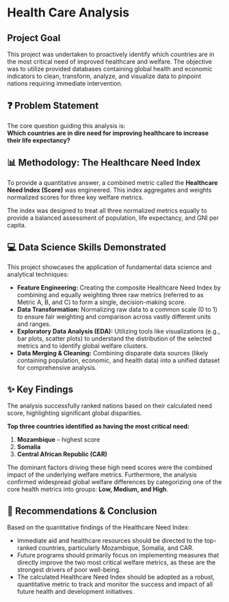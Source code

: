 # Health Care Analysis

## Project Goal
This project was undertaken to proactively identify which countries are in the most critical need of improved healthcare and welfare. The objective was to utilize provided databases containing global health and economic indicators to clean, transform, analyze, and visualize data to pinpoint nations requiring immediate intervention.

## ❓ Problem Statement
The core question guiding this analysis is:  
**Which countries are in dire need for improving healthcare to increase their life expectancy?**

## 📊 Methodology: The Healthcare Need Index
To provide a quantitative answer, a combined metric called the **Healthcare Need Index (Score)** was engineered. This index aggregates and weights normalized scores for three key welfare metrics.  

The index was designed to treat all three normalized metrics equally to provide a balanced assessment of population, life expectancy, and GNI per capita.

## 💻 Data Science Skills Demonstrated
This project showcases the application of fundamental data science and analytical techniques:

- **Feature Engineering:** Creating the composite Healthcare Need Index by combining and equally weighting three raw metrics (referred to as Metric A, B, and C) to form a single, decision-making score.
- **Data Transformation:** Normalizing raw data to a common scale (0 to 1) to ensure fair weighting and comparison across vastly different units and ranges.
- **Exploratory Data Analysis (EDA):** Utilizing tools like visualizations (e.g., bar plots, scatter plots) to understand the distribution of the selected metrics and to identify global welfare clusters.
- **Data Merging & Cleaning:** Combining disparate data sources (likely containing population, economic, and health data) into a unified dataset for comprehensive analysis.

## ✨ Key Findings
The analysis successfully ranked nations based on their calculated need score, highlighting significant global disparities.  

**Top three countries identified as having the most critical need:**
1. **Mozambique** – highest score
2. **Somalia**
3. **Central African Republic (CAR)**

The dominant factors driving these high need scores were the combined impact of the underlying welfare metrics. Furthermore, the analysis confirmed widespread global welfare differences by categorizing one of the core health metrics into groups: **Low, Medium, and High**.

## 📝 Recommendations & Conclusion
Based on the quantitative findings of the Healthcare Need Index:  

- Immediate aid and healthcare resources should be directed to the top-ranked countries, particularly Mozambique, Somalia, and CAR.  
- Future programs should primarily focus on implementing measures that directly improve the two most critical welfare metrics, as these are the strongest drivers of poor well-being.  
- The calculated Healthcare Need Index should be adopted as a robust, quantitative metric to track and monitor the success and impact of all future health and development initiatives.

